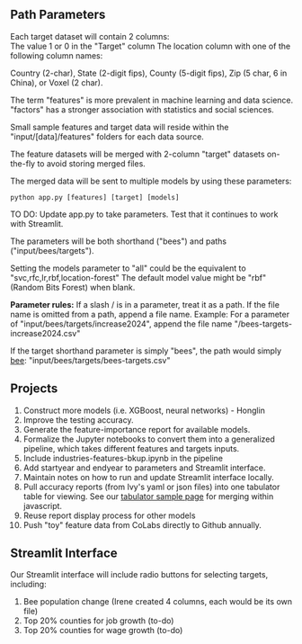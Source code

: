 ## Path Parameters

Each target dataset will contain 2 columns:  
The value 1 or 0 in the "Target" column
The location column with one of the following column names:  

Country (2-char), State (2-digit fips), County (5-digit fips), Zip (5 char, 6 in China), or Voxel (2 char).

The term "features" is more prevalent in machine learning and data science. "factors" has a stronger association with statistics and social sciences.

Small sample features and target data will reside within the "input/[data]/features" folders for each data source.

The feature datasets will be merged with 2-column "target" datasets on-the-fly to avoid storing merged files.

The merged data will be sent to multiple models by using these parameters:

	python app.py [features] [target] [models]

TO DO: Update app.py to take parameters. Test that it continues to work with Streamlit.

The parameters will be both shorthand ("bees") and paths ("input/bees/targets").

Setting the models parameter to "all" could be the equivalent to "svc,rfc,lr,rbf,location-forest"
The default model value might be "rbf" (Random Bits Forest) when blank.

**Parameter rules:**
If a slash / is in a parameter, treat it as a path.
If the file name is omitted from a path, append a file name.
Example: For a parameter of "input/bees/targets/increase2024", append the file name "/bees-targets-increase2024.csv"

If the target shorthand parameter is simply "bees", the path would simply [bee](https://model.earth/replicate/): "input/bees/targets/bees-targets.csv"

## Projects

1. Construct more models (i.e. XGBoost, neural networks) - Honglin
2. Improve the testing accuracy.
3. Generate the feature-importance report for available models.
4. Formalize the Jupyter notebooks to convert them into a generalized pipeline, which takes different features and targets inputs.
5. Include industries-features-bkup.ipynb in the pipeline
6. Add startyear and endyear to parameters and Streamlit interface.
7. Maintain notes on how to run and update Streamlit interface locally.
8. Pull accuracy reports (from Ivy's yaml or json files) into one tabulator table for viewing. See our [tabulator sample page](../../data-pipeline/timelines/tabulator/) for merging within javascript.
9. Reuse report display process for other models
10. Push "toy" feature data from CoLabs directly to Github annually.

## Streamlit Interface

Our Streamlit interface will include radio buttons for selecting targets, including:
1. Bee population change (Irene created 4 columns, each would be its own file)
2. Top 20% counties for job growth (to-do)
3. Top 20% counties for wage growth (to-do)


